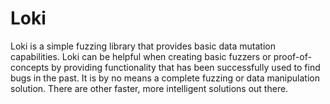 Loki
====

Loki is a simple fuzzing library that provides basic data mutation capabilities. Loki can be helpful when creating basic fuzzers or proof-of-concepts by providing functionality that has been successfully used to find bugs in the past. It is by no means a complete fuzzing or data manipulation solution. There are other faster, more intelligent solutions out there.
